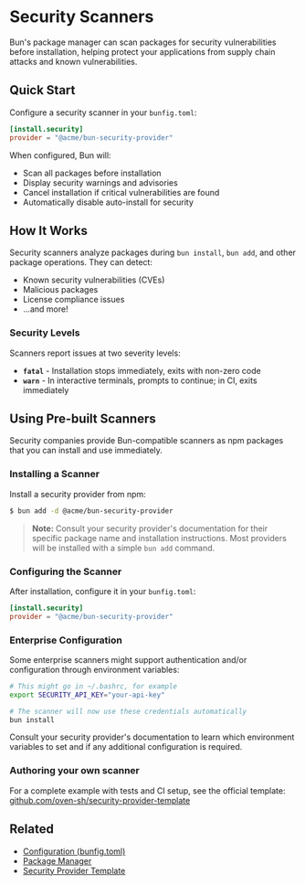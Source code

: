 # Security Scanners

Bun's package manager can scan packages for security vulnerabilities before installation, helping protect your applications from supply chain attacks and known vulnerabilities.

## Quick Start

Configure a security scanner in your `bunfig.toml`:

```toml
[install.security]
provider = "@acme/bun-security-provider"
```

When configured, Bun will:

- Scan all packages before installation
- Display security warnings and advisories
- Cancel installation if critical vulnerabilities are found
- Automatically disable auto-install for security

## How It Works

Security scanners analyze packages during `bun install`, `bun add`, and other package operations. They can detect:

- Known security vulnerabilities (CVEs)
- Malicious packages
- License compliance issues
- ...and more!

### Security Levels

Scanners report issues at two severity levels:

- **`fatal`** - Installation stops immediately, exits with non-zero code
- **`warn`** - In interactive terminals, prompts to continue; in CI, exits immediately

## Using Pre-built Scanners

Security companies provide Bun-compatible scanners as npm packages that you can install and use immediately.

### Installing a Scanner

Install a security provider from npm:

```bash
$ bun add -d @acme/bun-security-provider
```

> **Note:** Consult your security provider's documentation for their specific package name and installation instructions. Most providers will be installed with a simple `bun add` command.

### Configuring the Scanner

After installation, configure it in your `bunfig.toml`:

```toml
[install.security]
provider = "@acme/bun-security-provider"
```

### Enterprise Configuration

Some enterprise scanners might support authentication and/or configuration through environment variables:

```bash
# This might go in ~/.bashrc, for example
export SECURITY_API_KEY="your-api-key"

# The scanner will now use these credentials automatically
bun install
```

Consult your security provider's documentation to learn which environment variables to set and if any additional configuration is required.

### Authoring your own scanner

For a complete example with tests and CI setup, see the official template:
[github.com/oven-sh/security-provider-template](https://github.com/oven-sh/security-provider-template)

## Related

- [Configuration (bunfig.toml)](/docs/runtime/bunfig#installsecurityprovider)
- [Package Manager](/docs/install)
- [Security Provider Template](https://github.com/oven-sh/security-provider-template)

